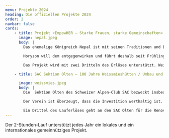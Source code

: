 ```yaml
---
menu: Projekte 2024
heading: Die offiziellen Projekte 2024
order: 2
navbar: false
cards:
    - title: Projekt «EmpowHER – Starke Frauen, starke Gemeinschaften» in Nepal
      image: nepal.jpeg
      body: |
        Das ehemalige Königreich Nepal ist mit seinen Traditionen und Bräuchen für kulturelle Vielfalt bekannt. Doch viele Menschen, besonders Frauen, haben gerade wegen diesen Traditionen kein einfaches Leben. Nepalesinnen sind in der Gesellschaft weniger akzeptiert und haben generell einen geringeren Stellenwert als Männer. Die Mädchen erhalten beispielsweise oft schlechtere Bildungsmöglichkeiten oder gar weniger Nahrung als die Jungen in der Familie. Der Zugang zu wichtigen Ressourcen wie Informationen und Dienstleistungen bleibt ihnen vielerorts verwehrt, wogegen sie kaum ankämpfen können. Über Generationen hinweg hat sich so eine Diskriminierung von Frauen etabliert. 

        Horyzon will dem entgegenwirken und führt deshalb seit Frühling 2023 ein neues Projekt in Kathmandu: «EmpowHER - Starke Frauen, starke Gemeinschaften». Zusammen mit YWCA Nepal werden junge Frauen in ihrer Rolle gestärkt und gefördert. Sie erhalten die Möglichkeit, Kurse und Workshops mit Fachpersonen zu besuchen und sich Wissen in verschiedenen Bereichen anzueignen, beispielsweise zu Themen wie Menschenrechte, psychische Gesundheit, Familienplanung oder Finanzen. Das Ziel ist, dass die Projektteilnehmerinnen das Erlernte danach an andere Frauen in ihren Gemeinschaften weitergeben.

        Das Projekt wird mit zwei Dritteln des Erlöses unterstützt. Weitere Informationen gibt es auf der <a target="_new" href="https://horyzon.ch/de/projekte-und-themen/engagement-weltweit/nepal/">Website</a> von Horyzon.

    - title: SAC Sektion Olten – 100 Jahre Weissmieshütten / Umbau und Erweiterung

      image: weissmies.jpeg
      body: | 
        Die  Sektion Olten des Schweizer Alpen-Club SAC bezweckt insbesondere die Durchführung von Touren, Kursen, Vorträgen sowie die Ausbildung und Förderung der Jugend im Bergsteigen, Klettern und Skifahren. Der Verein ist Eigentümerin der Weissmieshütten oberhalb von Saas-Grund auf 2‘726m.ü.M. Im August 2025 jährt sich die Einweihung der alten, ursprünglichen Weissmieshütte zum 100-sten Mal.  Die Zeit ist reif für eine Gesamterneuerung der beiden Häuser. Die Realisierung dieses Vorhabens ist eine grosse Herausforderung für den SAC Olten.

        Der Verein ist überzeugt, dass die Investition werthaltig ist. Geologische Gutachten liegen vor. Die Hütten liegen inmitten eines leicht zugänglichen Hochtouren-, Wander- und Skigebietes. Zur Zeit werden im Saastal umfangreiche Investitionen in eine MTB-Infrastruktur getätigt.        

        Ein Drittel des Lauferlöses geht an den SAC Olten für die Renovation der Weissmieshütte.  Weitere Informationen sind auf der <a target="_new" href="https://www.sac-olten.ch/huetten/weissmieshuette-renovation.php">Website</a> des SAC Olten zu finden.
---
```

Der 2-Stunden-Lauf unterstützt jedes Jahr ein lokales und ein internationales gemeinnütziges Projekt.


